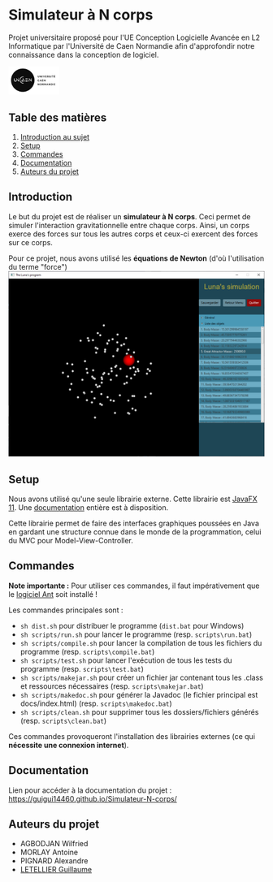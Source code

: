 # Simulateur à N corps

Projet universitaire proposé pour l'UE Conception Logicielle Avancée en L2 Informatique par l'Université de Caen Normandie afin d'approfondir notre connaissance dans la conception de logiciel.

<img src="logo-UNICAEN.jpg" style="width: 100px;" />


## Table des matières
1. [Introduction au sujet](#introduction)
2. [Setup](#setup)
3. [Commandes](#commandes)
4. [Documentation](#documentation)
5. [Auteurs du projet](#auteurs-du-projet)


## Introduction
Le but du projet est de réaliser un **simulateur à N corps**. Ceci permet de simuler l'interaction gravitationnelle entre chaque corps. Ainsi, un corps exerce des forces sur tous les autres corps et ceux-ci exercent des forces sur ce corps.

Pour ce projet, nous avons utilisé les **équations de Newton** (d'où l'utilisation du terme "force")
![Aperçu de l'espace de simulation](simulator.png)


## Setup
Nous avons utilisé qu'une seule librairie externe. Cette librairie est [JavaFX 11](https://openjfx.io/). Une [documentation](https://openjfx.io/javadoc/11/) entière est à disposition.

Cette librairie permet de faire des interfaces graphiques poussées en Java en gardant une structure connue dans le monde de la programmation, celui du MVC pour Model-View-Controller.


## Commandes
**Note importante :** Pour utiliser ces commandes, il faut impérativement que le [logiciel Ant](https://ant.apache.org/) soit installé !

Les commandes principales sont :
- `sh dist.sh` pour distribuer le programme (`dist.bat` pour Windows)
- `sh scripts/run.sh` pour lancer le programme (resp. `scripts\run.bat`)
- `sh scripts/compile.sh` pour lancer la compilation de tous les fichiers du programme (resp. `scripts\compile.bat`)
- `sh scripts/test.sh` pour lancer l'exécution de tous les tests du programme (resp. `scripts\test.bat`)
- `sh scripts/makejar.sh` pour créer un fichier jar contenant tous les .class et ressources nécessaires (resp. `scripts\makejar.bat`)
- `sh scripts/makedoc.sh` pour générer la Javadoc (le fichier principal est docs/index.html) (resp. `scripts\makedoc.bat`)
- `sh scripts/clean.sh` pour supprimer tous les dossiers/fichiers générés (resp. `scripts\clean.bat`)

Ces commandes provoqueront l'installation des librairies externes (ce qui **nécessite une connexion
internet**).


## Documentation
Lien pour accéder à la documentation du projet : https://guigui14460.github.io/Simulateur-N-corps/


## Auteurs du projet
- AGBODJAN Wilfried
- MORLAY Antoine
- PIGNARD Alexandre
- [LETELLIER Guillaume](https://github.com/Guigui14460)
